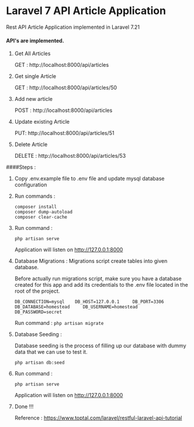 # Laravel 7 API Article Application

Rest API Article Application implemented in Laravel 7.21

#### API's are implemented. 

1. Get All Articles

   GET : http://localhost:8000/api/articles
   
2. Get single Article

   GET : http://localhost:8000/api/articles/50
3. Add new article

   POST : http://localhost:8000/api/articles
4. Update existing Article

   PUT: http://localhost:8000/api/articles/51
5. Delete Article 

   DELETE : http://localhost:8000/api/articles/53  
   
                
####Steps :
1. Copy .env.example file to .env file and update mysql database configuration

2. Run commands :
   
    `composer install`  
    `composer dump-autoload`  
    `composer clear-cache`
   
3. Run command : 
   
   `php artisan serve`
   
   Application will listen on http://127.0.0.1:8000

4. Database Migrations : Migrations script create tables into given database.

   Before actually run migrations script, make sure you have a database created for this app and add its credentials to the .env file located in the root of the project.
   
   `DB_CONNECTION=mysql   
    DB_HOST=127.0.0.1    
    DB_PORT=3306    
    DB_DATABASE=homestead    
    DB_USERNAME=homestead    
    DB_PASSWORD=secret`
 
   Run command : `php artisan migrate` 

5. Database Seeding :
   
   Database seeding is the process of filling up our database with dummy data that we can use to test it.
   
   `php artisan db:seed`

6. Run command : 
   
   `php artisan serve`
   
   Application will listen on http://127.0.0.1:8000   
   
7. Done !!!


   Reference : https://www.toptal.com/laravel/restful-laravel-api-tutorial